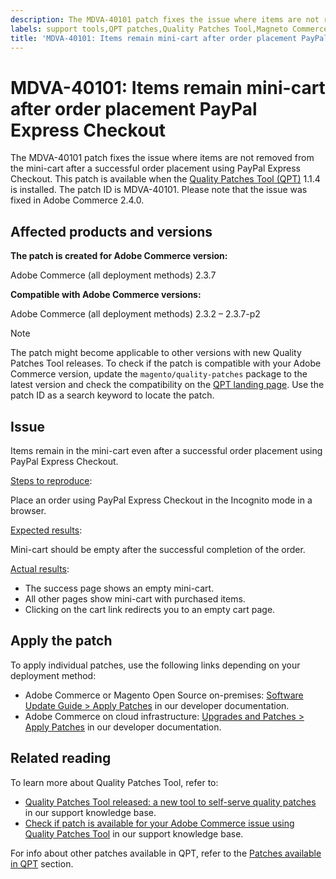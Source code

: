 ```yaml
---
description: The MDVA-40101 patch fixes the issue where items are not removed from the mini-cart after a successful order placement using PayPal Express Checkout. This patch is available when the Quality Patches Tool (QPT) 1.1.4 is installed. The patch ID is MDVA-40101. Please note that the issue was fixed in Adobe Commerce 2.4.0.
labels: support tools,QPT patches,Quality Patches Tool,Magneto Commerce Cloud,QPT 1.1.4,Adobe Commerce,cloud infrastructure,on-premises,2.3.2,2.3.2-p2,2.3.3,2.3.3-p1,2.3.4,2.3.4-p2,2.3.5,2.3.5-p1,2.3.5-p2,2.3.6,2.3.6-p1,2.3.7,2.3.7-p1,2.3.7-p2
title: 'MDVA-40101: Items remain mini-cart after order placement PayPal Express Checkout'
---
```


# MDVA-40101: Items remain mini-cart after order placement PayPal Express Checkout

The MDVA-40101 patch fixes the issue where items are not removed from the mini-cart after a successful order placement using PayPal Express Checkout. This patch is available when the [Quality Patches Tool (QPT)](https://devdocs.magento.com/guides/v2.4/comp-mgr/patching.html#mqp) 1.1.4 is installed. The patch ID is MDVA-40101. Please note that the issue was fixed in Adobe Commerce 2.4.0.

## Affected products and versions

**The patch is created for Adobe Commerce version:**

Adobe Commerce (all deployment methods) 2.3.7

**Compatible with Adobe Commerce versions:**

Adobe Commerce (all deployment methods) 2.3.2 – 2.3.7-p2

>[!NOTE]
>
>The patch might become applicable to other versions with new Quality Patches Tool releases. To check if the patch is compatible with your Adobe Commerce version, update the `magento/quality-patches` package to the latest version and check the compatibility on the [QPT landing page](https://devdocs.magento.com/quality-patches/tool.html#patch-grid). Use the patch ID as a search keyword to locate the patch.

## Issue

Items remain in the mini-cart even after a successful order placement using PayPal Express Checkout.

<u>Steps to reproduce</u>:

Place an order using PayPal Express Checkout in the Incognito mode in a browser.

<u>Expected results</u>:

Mini-cart should be empty after the successful completion of the order.

<u>Actual results</u>:

* The success page shows an empty mini-cart.
* All other pages show mini-cart with purchased items.
* Clicking on the cart link redirects you to an empty cart page.

## Apply the patch

To apply individual patches, use the following links depending on your deployment method:

* Adobe Commerce or Magento Open Source on-premises: [Software Update Guide > Apply Patches](https://devdocs.magento.com/guides/v2.4/comp-mgr/patching/mqp.html) in our developer documentation.
* Adobe Commerce on cloud infrastructure: [Upgrades and Patches > Apply Patches](https://devdocs.magento.com/cloud/project/project-patch.html) in our developer documentation. 

## Related reading

To learn more about Quality Patches Tool, refer to:

* [Quality Patches Tool released: a new tool to self-serve quality patches](https://support.magento.com/hc/en-us/articles/360047139492) in our support knowledge base.
* [Check if patch is available for your Adobe Commerce issue using Quality Patches Tool](https://support.magento.com/hc/en-us/articles/360047125252) in our support knowledge base.

For info about other patches available in QPT, refer to the [Patches available in QPT](https://support.magento.com/hc/en-us/sections/360010506631-Patches-available-in-QPT-tool-) section.